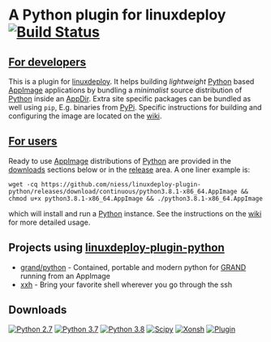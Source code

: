 
# A Python plugin for linuxdeploy [![Build Status](https://travis-ci.com/niess/linuxdeploy-plugin-python.svg?branch=master)](https://travis-ci.com/niess/linuxdeploy-plugin-python)


## [For developers][WIKI_DEVS]

This is a plugin for [linuxdeploy][LINUXDEPLOY]. It helps building _lightweight_
[Python][PYTHON] based [AppImage][APPIMAGE] applications by bundling a
_minimalist_ source distribution of [Python][PYTHON] inside an [AppDir][APPDIR].
Extra site specific packages can be bundled as well using `pip`, E.g. binaries
from [PyPi][PYPI].  Specific instructions for building and configuring the image
are located on the [wiki][WIKI_DEVS].


## [For users][WIKI_USERS] 

Ready to use [AppImage][APPIMAGE] distributions of [Python][PYTHON] are provided
in the [downloads](##Downloads) sections below or in the [release][RELEASE]
area. A one liner example is:
```
wget -cq https://github.com/niess/linuxdeploy-plugin-python/releases/download/continuous/python3.8.1-x86_64.AppImage && chmod u+x python3.8.1-x86_64.AppImage && ./python3.8.1-x86_64.AppImage
```
which will install and run a [Python][PYTHON] instance.  See the instructions on
the [wiki][WIKI_USERS] for more detailed usage.

## Projects using [linuxdeploy-plugin-python][PYTHON_PLUGIN]
* [grand/python](https://github.com/grand-mother/python) - Contained, portable
  and modern python for [GRAND][GRAND] running from an AppImage
* [xxh](https://github.com/xxh/xxh) - Bring your favorite shell wherever you go
  through the ssh 

## Downloads

[![Python 2.7](https://img.shields.io/badge/python2.7-x86_64-blue.svg)](https://github.com/niess/linuxdeploy-plugin-python/releases/download/continuous/python2.7.17-x86_64.AppImage)
[![Python 3.7](https://img.shields.io/badge/python3.7-x86_64-blue.svg)](https://github.com/niess/linuxdeploy-plugin-python/releases/download/continuous/python3.7.6-x86_64.AppImage)
[![Python 3.8](https://img.shields.io/badge/python3.8-x86_64-blue.svg)](https://github.com/niess/linuxdeploy-plugin-python/releases/download/continuous/python3.8.1-x86_64.AppImage)
[![Scipy](https://img.shields.io/badge/scipy-x86_64-blue.svg)](https://github.com/niess/linuxdeploy-plugin-python/releases/download/continuous/scipy-x86_64.AppImage)
[![Xonsh](https://img.shields.io/badge/xonsh-x86_64-blue.svg)](https://github.com/niess/linuxdeploy-plugin-python/releases/download/continuous/xonsh-x86_64.AppImage)
[![Plugin](https://img.shields.io/badge/plugin-x86_64-blue.svg)](https://github.com/niess/linuxdeploy-plugin-python/releases/download/continuous/linuxdeploy-plugin-python-x86_64.AppImage)


[APPIMAGE]: https://appimage.org
[APPDIR]: https://docs.appimage.org/reference/appdir.html
[GRAND]: http://grand.cnrs.fr
[LINUXDEPLOY]: https://github.com/linuxdeploy/linuxdeploy
[PYPI]: https://pypi.org
[PYTHON]: https://www.python.org
[PYTHON_PLUGIN]: https://github.com/niess/linuxdeploy-plugin-python
[RELEASE]: https://github.com/niess/linuxdeploy-plugin-python/releases
[WIKI_DEVS]: ../../wiki/Developers
[WIKI_USERS]: ../../wiki/Users

